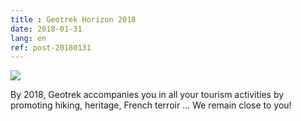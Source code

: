 ```yaml
---
title : Geotrek Horizon 2018
date: 2018-01-31
lang: en
ref: post-20180131
---
```

<img style="max-width: 100%;" src="{{ site.baseurl }}/assets/img/2018-02-12-Geotrek-voeux-2018-Eng.jpg">

By 2018, Geotrek accompanies you in all your tourism activities by promoting hiking, heritage, French terroir ... We remain close to you!
